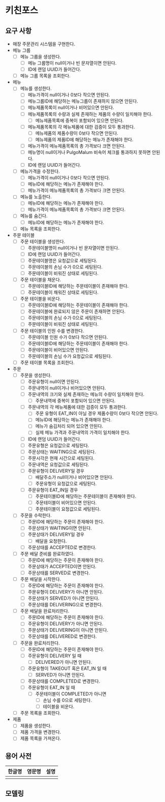 # 키친포스

## 요구 사항

- 매장 주문관리 시스템을 구현한다.
- 메뉴 그룹
    - [ ] 메뉴 그룹을 생성한다.
        - [ ] 메뉴 그룹명이 null이거나 빈 문자열이면 안된다.
        - [ ] ID에 랜덤 UUID가 들어간다.
    - [ ] 메뉴 그룹 목록을 조회한다.
- 메뉴
    - [ ] 메뉴를 생성한다.
        - [ ] 메뉴가격이 null이거나 0보다 작으면 안된다.
        - [ ] 메뉴그룹ID에 해당하는 메뉴그룹이 존재하지 않으면 안된다.
        - [ ] 메뉴제품목록이 null이거나 비어있으면 안된다.
        - [ ] 메뉴제품목록의 수량과 실제 존재하는 제품의 수량이 일치해야 한다.
            - [ ] 메뉴제품목록에 중복이 포함되어 있으면 안된다.
        - [ ] 메뉴제품목록의 각 메뉴제품에 대한 검증이 모두 통과한다.
            - [ ] 메뉴제품의 제품수량이 0보다 작으면 안된다.
            - [ ] 메뉴제품의 제품ID에 해당하는 메뉴가 존재해야 한다.
        - [ ] 메뉴가격이 메뉴제품목록의 총 가격보다 크면 안된다.
        - [ ] 메뉴명이 null이거나 PulgoMalum 비속어 체크를 통과하지 못하면 안된다.
        - [ ] ID에 랜덤 UUID가 들어간다.
    - [ ] 메뉴가격을 수정한다.
        - [ ] 메뉴가격이 null이거나 0보다 작으면 안된다.
        - [ ] 메뉴ID에 해당하는 메뉴가 존재해야 한다.
        - [ ] 메뉴가격이 메뉴제품목록의 총 가격보다 크면 안된다.
    - [ ] 메뉴를 노출한다.
        - [ ] 메뉴ID에 해당하는 메뉴가 존재해야 한다.
        - [ ] 메뉴가격이 메뉴제품목록의 총 가격보다 크면 안된다.
    - [ ] 메뉴를 숨긴다.
        - [ ] 메뉴ID에 해당하는 메뉴가 존재해야 한다.
    - [ ] 메뉴 목록을 조회한다.
- 주문 테이블
    - [ ] 주문 테이블을 생성한다.
        - [ ] 주문테이블명이 null이거나 빈 문자열이면 안된다.
        - [ ] ID에 랜덤 UUID가 들어간다.
        - [ ] 주문테이블명은 요청값으로 세팅된다.
        - [ ] 주문테이블의 손님 수가 0으로 세팅된다.
        - [ ] 주문테이블이 비워진 상태로 세팅된다.
    - [ ] 주문 테이블을 채운다.
        - [ ] 주문테이블ID에 해당하는 주문테이블이 존재해야 한다.
        - [ ] 주문테이블이 채워진 상태로 세팅된다.
    - [ ] 주문 테이블을 비운다.
        - [ ] 주문테이블ID에 해당하는 주문테이블이 존재해야 한다.
        - [ ] 주문테이블에 완료되지 않은 주문이 존재하면 안된다.
        - [ ] 주문테이블의 손님 수가 0으로 세팅된다.
        - [ ] 주문테이블이 비워진 상태로 세팅된다.
    - [ ] 주문 테이블의 인원 수를 변경한다.
        - [ ] 주문테이블 인원 수가 0보다 작으면 안된다.
        - [ ] 주문테이블ID에 해당하는 주문테이블이 존재해야 한다.
        - [ ] 주문테이블이 비어있으면 안된다.
        - [ ] 주문테이블의 손님 수가 요청값으로 세팅된다.
    - [ ] 주문 테이블 목록을 조회한다.
- 주문
    - [ ] 주문을 생성한다.
        - [ ] 주문유형이 null이면 안된다.
        - [ ] 주문내역이 null이거나 비어있으면 안된다.
        - [ ] 주문내역의 크기와 실제 존재하는 메뉴의 수량이 일치해야 한다.
            - [ ] 주문내역에 중복이 포함되어 있으면 안된다.
        - [ ] 주문내역의 각 메뉴제품에 대한 검증이 모두 통과한다.
            - [ ] 주문 유형이 EAT_IN이 아닐 경우 제품수량이 0보다 작으면 안된다.
            - [ ] 메뉴ID에 해당하는 메뉴가 존재해야 한다.
            - [ ] 메뉴가 숨김처리 되어 있으면 안된다.
            - [ ] 실제 메뉴 가격과 주문내역의 가격이 일치해야 한다.
        - [ ] ID에 랜덤 UUID가 들어간다.
        - [ ] 주문유형은 요청값으로 세팅된다.
        - [ ] 주문상태는 WAITING으로 세팅된다.
        - [ ] 주문시각은 현재 시간으로 세팅된다.
        - [ ] 주문내역은 요청값으로 세팅된다.
        - [ ] 주문유형이 DELIVERY일 경우
            - [ ] 배달주소가 null이거나 비어있으면 안된다.
            - [ ] 주문유형이 요청값으로 세팅된다.
        - [ ] 주문유형이 EAT_IN일 경우
            - [ ] 주문테이블ID에 해당하는 주문테이블이 존재해야 한다.
            - [ ] 주문테이블이 비어있으면 안된다.
            - [ ] 주문테이블이 요청값으로 세팅된다.
    - [ ] 주문을 수락한다.
        - [ ] 주문ID에 해당하는 주문이 존재해야 한다.
        - [ ] 주문상태가 WAITING이면 안된다.
        - [ ] 주문상태가 DELIVERY일 경우
            - [ ] 배달을 요청한다.
        - [ ] 주문상태를 ACCEPTED로 변경한다.
    - [ ] 주문 배달 준비를 완료하였다.
        - [ ] 주문ID에 해당하는 주문이 존재해야 한다.
        - [ ] 주문상태가 ACCEPTED이면 안된다.
        - [ ] 주문상태를 SERVED로 변경한다.
    - [ ] 주문 배달을 시작한다.
        - [ ] 주문ID에 해당하는 주문이 존재해야 한다.
        - [ ] 주문유형이 DELIVERY가 아니면 안된다.
        - [ ] 주문상태가 SERVED가 아니면 안된다.
        - [ ] 주문상태를 DELIVERING으로 변경한다.
    - [ ] 주문 배달을 완료처리한다.
        - [ ] 주문ID에 해당하는 주문이 존재해야 한다.
        - [ ] 주문유형이 DELIVERY가 아니면 안된다.
        - [ ] 주문상태가 DELIVERING이 아니면 안된다.
        - [ ] 주문상태를 DELIVERED로 변경한다.
    - [ ] 주문을 완료처리한다.
        - [ ] 주문ID에 해당하는 주문이 존재해야 한다.
        - [ ] 주문유형이 DELIVERY 일 때
            - [ ] DELIVERED가 아니면 안된다.
        - [ ] 주문유형이 TAKEOUT 혹은 EAT_IN 일 때
            - [ ] SERVED가 아니면 안된다.
        - [ ] 주문상태를 COMPLETED로 변경한다.
        - [ ] 주문유형이 EAT_IN 일 때
            - [ ] 주문테이블이 COMPLETED가 아니면
                - [ ] 손님 수를 0으로 세팅한다.
                - [ ] 테이블을 비운다.
    - [ ] 주문 목록을 조회한다.
- 제품
    - [ ] 제품을 생성한다.
    - [ ] 제품 가격을 변경한다.
    - [ ] 제품 목록을 가져온다.

## 용어 사전

| 한글명 | 영문명 | 설명 |
| --- | --- | --- |
|  |  |  |

## 모델링
